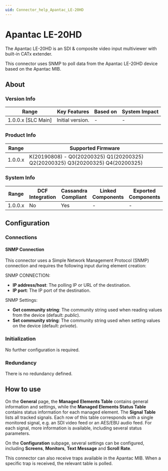 ```yaml
---
uid: Connector_help_Apantac_LE-20HD
---
```


# Apantac LE-20HD

The Apantac LE-20HD is an SDI & composite video input multiviewer with built-in CATx extender.

This connector uses SNMP to poll data from the Apantac LE-20HD device based on the Apantac MIB.

## About

### Version Info

| Range                | Key Features     | Based on     | System Impact     |
|----------------------|------------------|--------------|-------------------|
| 1.0.0.x [SLC Main]   | Initial version. | -            | -                 |

### Product Info

| Range     | Supported Firmware                                                             |
|-----------|--------------------------------------------------------------------------------|
| 1.0.0.x   | K(20190808) - Q0(20200325) Q1(20200325) Q2(20200325) Q3(20200325) Q4(20200325) |

### System Info

| Range     | DCF Integration     | Cassandra Compliant     | Linked Components     | Exported Components     |
|-----------|---------------------|-------------------------|-----------------------|-------------------------|
| 1.0.0.x   | No                  | Yes                     | -                     | -                       |

## Configuration

### Connections

#### SNMP Connection

This connector uses a Simple Network Management Protocol (SNMP) connection and requires the following input during element creation:

SNMP CONNECTION:

- **IP address/host**: The polling IP or URL of the destination.
- **IP port**: The IP port of the destination.

SNMP Settings:

- **Get community string**: The community string used when reading values from the device (default: *public*).
- **Set community string**: The community string used when setting values on the device (default: *private*).

### Initialization

No further configuration is required.

### Redundancy

There is no redundancy defined.

## How to use

On the **General** page, the **Managed** **Elements Table** contains general information and settings, while the **Managed Elements Status Table** contains status information for each managed element. The **Signal Table** lists all tracked signals. Each row of this table corresponds with a single monitored signal, e.g. an SDI video feed or an AES/EBU audio feed. For each signal, more information is available, including several status parameters.

On the **Configuration** subpage, several settings can be configured, including **Screens**, **Monitors**, **Text** **Message** and **Scroll** **Rate**.

This connector can also receive traps available in the Apantac MIB. When a specific trap is received, the relevant table is polled.
